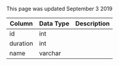 This page was updated September 3 2019

| Column   | Data Type | Description |
| -------- | --------- | ----------- |
| id       | int       |             |
| duration | int       |             |
| name     | varchar   |             |